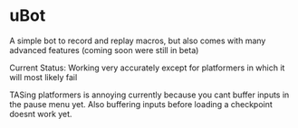 # uBot

A simple bot to record and replay macros, but also comes with many advanced features (coming soon were still in beta)

Current Status: Working very accurately except for platformers in which it will most likely fail

TASing platformers is annoying currently because you cant buffer inputs in the pause menu yet.
Also buffering inputs before loading a checkpoint doesnt work yet.